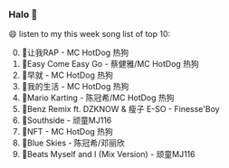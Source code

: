 

### Halo 👋

😄 listen to my this week song list of top 10:

0. 🌈让我RAP - MC HotDog 热狗
1. 🌈Easy Come Easy Go - 蔡健雅/MC HotDog 热狗
2. 🌈早就 - MC HotDog 热狗
3. 🌈我的生活 - MC HotDog 热狗
4. 🌈Mario Karting - 陈冠希/MC HotDog 热狗
5. 🌈Benz Remix ft. DZKNOW & 瘦子 E-SO - Finesse'Boy
6. 🌈Southside - 顽童MJ116
7. 🌈NFT - MC HotDog 热狗
8. 🌈Blue Skies - 陈冠希/邓丽欣
9. 🌈Beats Myself and I (Mix Version) - 顽童MJ116

